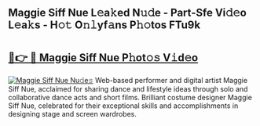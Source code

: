 ## Maggie Siff Nue L𝚎a𝚔ed N𝚞𝚍e - Part-Sfe Vi𝚍𝚎o L𝚎a𝚔s - H𝚘𝚝 O𝚗𝚕yf𝚊ns P𝚑𝚘tos FTu9k

# <h2><a href="http://kf2mml.oniu.top/?m=Maggie+Siff+Nue">🔗👉 🔴 Maggie Siff Nue P𝚑ot𝚘𝚜 V𝚒d𝚎o</a></h2>

[![Maggie Siff Nue Nu𝚍e𝚜](https://i.imgur.com/0qMVB7G.gif)](http://kf2mml.oniu.top/?m=Maggie+Siff+Nue)
Web-based performer and digital artist Maggie Siff Nue, acclaimed for sharing dance and lifestyle ideas through solo and collaborative dance acts and short films. Brilliant costume designer Maggie Siff Nue, celebrated for their exceptional skills and accomplishments in designing stage and screen wardrobes.  
